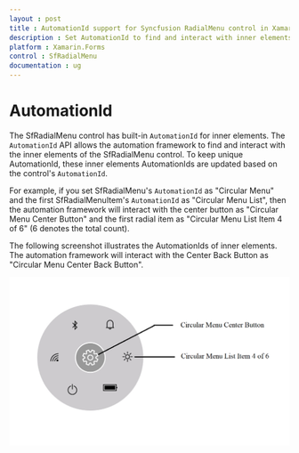 ```yaml
---
layout : post
title : AutomationId support for Syncfusion RadialMenu control in Xamarin.Forms
description : Set AutomationId to find and interact with inner elements in RadialMenu 
platform : Xamarin.Forms
control : SfRadialMenu
documentation : ug
---
```


# AutomationId

The SfRadialMenu control has built-in `AutomationId` for inner elements. The `AutomationId` API allows the automation framework to find and interact with the inner elements of the SfRadialMenu control. To keep unique AutomationId, these inner elements AutomationIds are updated based on the control's `AutomationId`. 

For example, if you set SfRadialMenu's `AutomationId` as "Circular Menu" and the first SfRadialMenuItem's `AutomationId` as "Circular Menu List", then the automation framework will interact with the center button as "Circular Menu Center Button" and the first radial item as "Circular Menu List Item 4 of 6" (6 denotes the total count). 

The following screenshot illustrates the AutomationIds of inner elements. The automation framework will interact with the Center Back Button as "Circular Menu Center Back Button".

![AutomationId Image](images/AutomationId.png)
